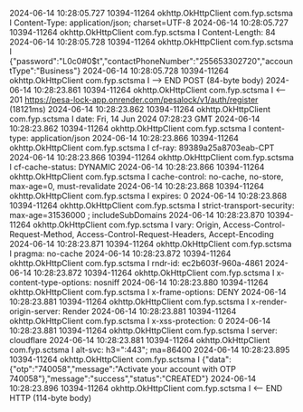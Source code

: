 2024-06-14 10:28:05.727 10394-11264 okhttp.OkHttpClient     com.fyp.sctsma                       I  Content-Type: application/json; charset=UTF-8
2024-06-14 10:28:05.727 10394-11264 okhttp.OkHttpClient     com.fyp.sctsma                       I  Content-Length: 84
2024-06-14 10:28:05.728 10394-11264 okhttp.OkHttpClient     com.fyp.sctsma                       I  {"password":"L0c0#0$t","contactPhoneNumber":"255653302720","accountType":"Business"}
2024-06-14 10:28:05.728 10394-11264 okhttp.OkHttpClient     com.fyp.sctsma                       I  --> END POST (84-byte body)
2024-06-14 10:28:23.861 10394-11264 okhttp.OkHttpClient     com.fyp.sctsma                       I  <-- 201 https://pesa-lock-app.onrender.com/pesalock/v1/auth/register (18121ms)
2024-06-14 10:28:23.862 10394-11264 okhttp.OkHttpClient     com.fyp.sctsma                       I  date: Fri, 14 Jun 2024 07:28:23 GMT
2024-06-14 10:28:23.862 10394-11264 okhttp.OkHttpClient     com.fyp.sctsma                       I  content-type: application/json
2024-06-14 10:28:23.866 10394-11264 okhttp.OkHttpClient     com.fyp.sctsma                       I  cf-ray: 89389a25a8703eab-CPT
2024-06-14 10:28:23.866 10394-11264 okhttp.OkHttpClient     com.fyp.sctsma                       I  cf-cache-status: DYNAMIC
2024-06-14 10:28:23.866 10394-11264 okhttp.OkHttpClient     com.fyp.sctsma                       I  cache-control: no-cache, no-store, max-age=0, must-revalidate
2024-06-14 10:28:23.868 10394-11264 okhttp.OkHttpClient     com.fyp.sctsma                       I  expires: 0
2024-06-14 10:28:23.868 10394-11264 okhttp.OkHttpClient     com.fyp.sctsma                       I  strict-transport-security: max-age=31536000 ; includeSubDomains
2024-06-14 10:28:23.870 10394-11264 okhttp.OkHttpClient     com.fyp.sctsma                       I  vary: Origin, Access-Control-Request-Method, Access-Control-Request-Headers, Accept-Encoding
2024-06-14 10:28:23.871 10394-11264 okhttp.OkHttpClient     com.fyp.sctsma                       I  pragma: no-cache
2024-06-14 10:28:23.872 10394-11264 okhttp.OkHttpClient     com.fyp.sctsma                       I  rndr-id: ec2b603f-960a-4861
2024-06-14 10:28:23.872 10394-11264 okhttp.OkHttpClient     com.fyp.sctsma                       I  x-content-type-options: nosniff
2024-06-14 10:28:23.880 10394-11264 okhttp.OkHttpClient     com.fyp.sctsma                       I  x-frame-options: DENY
2024-06-14 10:28:23.881 10394-11264 okhttp.OkHttpClient     com.fyp.sctsma                       I  x-render-origin-server: Render
2024-06-14 10:28:23.881 10394-11264 okhttp.OkHttpClient     com.fyp.sctsma                       I  x-xss-protection: 0
2024-06-14 10:28:23.881 10394-11264 okhttp.OkHttpClient     com.fyp.sctsma                       I  server: cloudflare
2024-06-14 10:28:23.881 10394-11264 okhttp.OkHttpClient     com.fyp.sctsma                       I  alt-svc: h3=":443"; ma=86400
2024-06-14 10:28:23.895 10394-11264 okhttp.OkHttpClient     com.fyp.sctsma                       I  {"data":{"otp":"740058","message":"Activate your account with OTP 740058"},"message":"success","status":"CREATED"}
2024-06-14 10:28:23.896 10394-11264 okhttp.OkHttpClient     com.fyp.sctsma                       I  <-- END HTTP (114-byte body)